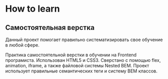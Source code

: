 # How to learn
## Самостоятельная верстка

Данный проект помогает правильно систематизировать свое обучение в любой сфере.

Практика самостоятельной верстки в обучении на Frontend програмиста.
Использован HTML5 и CSS3. Сверстано с помощью flex, animation, iframe, а также файловой системы Nested BEM.
Проект использует правильные семантических теги и систему BEM классов.
